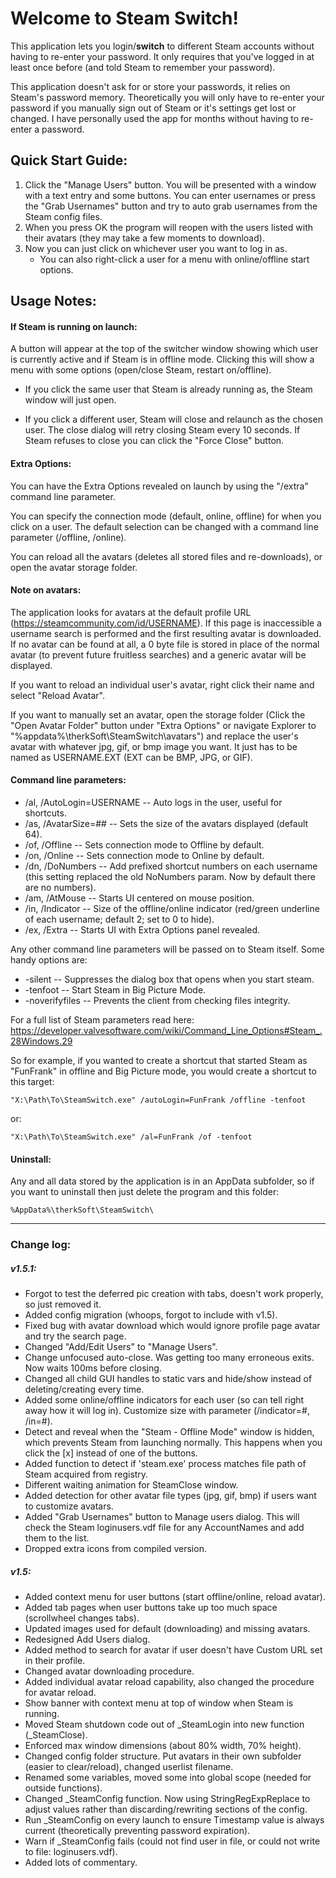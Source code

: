 # Welcome to Steam Switch!

This application lets you login/**switch** to different Steam accounts without having to re-enter your password. It only requires that you've logged in at least once before (and told Steam to remember your password).

This application doesn't ask for or store your passwords, it relies on Steam's password memory. Theoretically you will only have to re-enter your password if you manually sign out of Steam or it's settings get lost or changed. I have personally used the app for months without having to re-enter a password.

## Quick Start Guide:

1. Click the "Manage Users" button. You will be presented with a window with a text entry and some buttons. You can enter usernames or press the "Grab Usernames" button and try to auto grab usernames from the Steam config files.
2. When you press OK the program will reopen with the users listed with their avatars (they may take a few moments to download).
3. Now you can just click on whichever user you want to log in as.
	- You can also right-click a user for a menu with online/offline start options.

## Usage Notes:

#### If Steam is running on launch:
A button will appear at the top of the switcher window showing which user is currently active and if Steam is in offline mode. Clicking this will show a menu with some options (open/close Steam, restart on/offline).

- If you click the same user that Steam is already running as, the Steam window will just open.

- If you click a different user, Steam will close and relaunch as the chosen user. The close dialog will retry closing Steam every 10 seconds. If Steam refuses to close you can click the "Force Close" button.

#### Extra Options:
You can have the Extra Options revealed on launch by using the "/extra" command line parameter.

You can specify the connection mode (default, online, offline) for when you click on a user. The default selection can be changed with a command line parameter (/offline, /online).

You can reload all the avatars (deletes all stored files and re-downloads), or open the avatar storage folder.

#### Note on avatars:
The application looks for avatars at the default profile URL (https://steamcommunity.com/id/USERNAME). If this page is inaccessible a username search is performed and the first resulting avatar is downloaded. If no avatar can be found at all, a 0 byte file is stored in place of the normal avatar (to prevent future fruitless searches) and a generic avatar will be displayed.

If you want to reload an individual user's avatar, right click their name and select "Reload Avatar".

If you want to manually set an avatar, open the storage folder (Click the "Open Avatar Folder" button under "Extra Options" or navigate Explorer to "%appdata%\therkSoft\SteamSwitch\avatars") and replace the user's avatar with whatever jpg, gif, or bmp image you want. It just has to be named as USERNAME.EXT (EXT can be BMP, JPG, or GIF).

#### Command line parameters:
- /al, /AutoLogin=USERNAME -- Auto logs in the user, useful for shortcuts.
- /as, /AvatarSize=## -- Sets the size of the avatars displayed (default 64).
- /of, /Offline -- Sets connection mode to Offline by default.
- /on, /Online -- Sets connection mode to Online by default.
- /dn, /DoNumbers -- Add prefixed shortcut numbers on each username (this setting replaced the old NoNumbers param. Now by default there are no numbers).
- /am, /AtMouse -- Starts UI centered on mouse position.
- /in, /Indicator -- Size of the offline/online indicator (red/green underline of each username; default 2; set to 0 to hide).
- /ex, /Extra -- Starts UI with Extra Options panel revealed.

Any other command line parameters will be passed on to Steam itself. Some handy options are:
* -silent -- Suppresses the dialog box that opens when you start steam.
* -tenfoot -- Start Steam in Big Picture Mode.
* -noverifyfiles -- Prevents the client from checking files integrity.

For a full list of Steam parameters read here: https://developer.valvesoftware.com/wiki/Command_Line_Options#Steam_.28Windows.29

So for example, if you wanted to create a shortcut that started Steam as "FunFrank" in offline and Big Picture mode, you would create a shortcut to this target:
```
"X:\Path\To\SteamSwitch.exe" /autoLogin=FunFrank /offline -tenfoot
```
or:
```
"X:\Path\To\SteamSwitch.exe" /al=FunFrank /of -tenfoot
```

#### Uninstall:
Any and all data stored by the application is in an AppData subfolder, so if you want to uninstall then just delete the program and this folder:
```
%AppData%\therkSoft\SteamSwitch\
```

------------------------------------------------------------

### Change log:

##### v1.5.1:

- Forgot to test the deferred pic creation with tabs, doesn't work properly, so just removed it.
- Added config migration (whoops, forgot to include with v1.5).
- Fixed bug with avatar download which would ignore profile page avatar and try the search page.
- Changed "Add/Edit Users" to "Manage Users".
- Change unfocused auto-close. Was getting too many erroneous exits. Now waits 100ms before closing.
- Changed all child GUI handles to static vars and hide/show instead of deleting/creating every time.
- Added some online/offline indicators for each user (so can tell right away how it will log in). Customize size with parameter (/indicator=#, /in=#).
- Detect and reveal when the "Steam - Offline Mode" window is hidden, which prevents Steam from launching normally. This happens when you click the [x] instead of one of the buttons.
- Added function to detect if 'steam.exe' process matches file path of Steam acquired from registry.
- Different waiting animation for SteamClose window.
- Added detection for other avatar file types (jpg, gif, bmp) if users want to customize avatars.
- Added "Grab Usernames" button to Manage users dialog. This will check the Steam loginusers.vdf file for any AccountNames and add them to the list.
- Dropped extra icons from compiled version.

##### v1.5:

- Added context menu for user buttons (start offline/online, reload avatar).
- Added tab pages when user buttons take up too much space (scrollwheel changes tabs).
- Updated images used for default (downloading) and missing avatars.
- Redesigned Add Users dialog.
- Added method to search for avatar if user doesn't have Custom URL set in their profile.
- Changed avatar downloading procedure.
- Added individual avatar reload capability, also changed the procedure for avatar reload.
- Show banner with context menu at top of window when Steam is running.
- Moved Steam shutdown code out of _SteamLogin into new function (_SteamClose).
- Enforced max window dimensions (about 80% width, 70% height).
- Changed config folder structure. Put avatars in their own subfolder (easier to clear/reload), changed userlist filename.
- Renamed some variables, moved some into global scope (needed for outside functions).
- Changed _SteamConfig function. Now using StringRegExpReplace to adjust values rather than discarding/rewriting sections of the config.
- Run _SteamConfig on every launch to ensure Timestamp value is always current (theoretically preventing password expiration).
- Warn if _SteamConfig fails (could not find user in file, or could not write to file: loginusers.vdf).
- Added lots of commentary.
